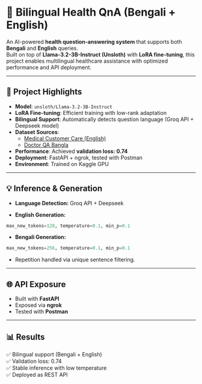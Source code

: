 # 🏥 Bilingual Health QnA (Bengali + English)

An AI-powered **health question-answering system** that supports both **Bengali** and **English** queries.  
Built on top of **Llama-3.2-3B-Instruct (Unsloth)** with **LoRA fine-tuning**, this project enables multilingual healthcare assistance with optimized performance and API deployment.

---

## 🚀 Project Highlights
- **Model**: `unsloth/Llama-3.2-3B-Instruct`  
- **LoRA Fine-tuning**: Efficient training with low-rank adaptation  
- **Bilingual Support**: Automatically detects question language (Groq API + Deepseek model)  
- **Dataset Sources**:
  - [Medical Customer Care (English)](https://huggingface.co/datasets/DR-DRR/Medical_Customer_care)  
  - [Doctor QA Bangla](https://huggingface.co/datasets/shetumohanto/doctor_qa_bangla)  
- **Performance**: Achieved **validation loss: 0.74**  
- **Deployment**: FastAPI + ngrok, tested with Postman  
- **Environment**: Trained on Kaggle GPU  

---

## 💡 Inference & Generation

- <b>Language Detection:</b> Groq API + Deepseek

- <b>English Generation:</b>
```python
max_new_tokens=128, temperature=0.1, min_p=0.1
```

- <b>Bengali Generation:</b>
```python
max_new_tokens=256, temperature=0.1, min_p=0.1
```
  - Repetition handled via unique sentence filtering.

---

## 🌐 API Exposure

- Built with <b>FastAPI</b>
- Exposed via <b>ngrok</b>
- Tested with <b>Postman</b>

---

## 📊 Results

✅ Bilingual support (Bengali + English) <br>
✅ Validation loss: 0.74 <br>
✅ Stable inference with low temperature <br>
✅ Deployed as REST API <br>
